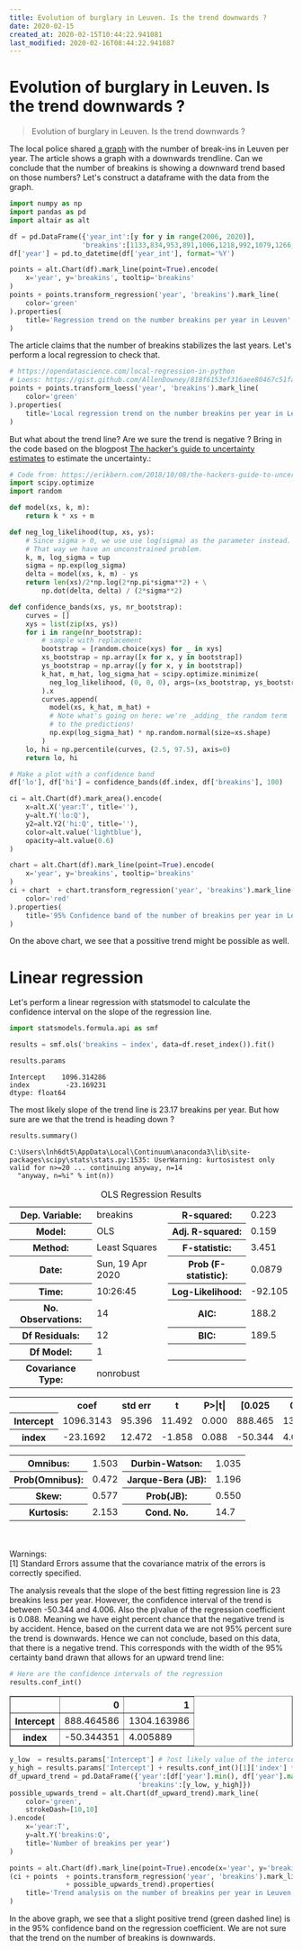 ```yaml
---
title: Evolution of burglary in Leuven. Is the trend downwards ?
date: 2020-02-15
created_at: 2020-02-15T10:44:22.941081
last_modified: 2020-02-16T08:44:22.941087
---
```


# Evolution of burglary in Leuven. Is the trend downwards ?
> Evolution of burglary in Leuven. Is the trend downwards ?


The local police shared [a graph](https://www.politie.be/5388/nieuws/inbraken-op-leuvens-grondgebied-zijn-in-2019-opnieuw-gedaald) with the number of break-ins in Leuven per year.  The article shows a graph with a downwards trendline. Can we conclude that the number of breakins is showing a downward trend based on those numbers? Let's construct a dataframe with the data from the graph.


```python
import numpy as np
import pandas as pd
import altair as alt

df = pd.DataFrame({'year_int':[y for y in range(2006, 2020)], 
                  'breakins':[1133,834,953,891,1006,1218,992,1079,1266,1112,713,669,730,644]})
df['year'] = pd.to_datetime(df['year_int'], format='%Y')
```


```python
points = alt.Chart(df).mark_line(point=True).encode(
    x='year', y='breakins', tooltip='breakins'
)
points + points.transform_regression('year', 'breakins').mark_line(
    color='green'
).properties(
    title='Regression trend on the number breakins per year in Leuven'
)
```





<div id="altair-viz-649b49ee9d1f44799a0e200be12c8f06"></div>
<script type="text/javascript">
  (function(spec, embedOpt){
    let outputDiv = document.currentScript.previousElementSibling;
    if (outputDiv.id !== "altair-viz-649b49ee9d1f44799a0e200be12c8f06") {
      outputDiv = document.getElementById("altair-viz-649b49ee9d1f44799a0e200be12c8f06");
    }
    const paths = {
      "vega": "https://cdn.jsdelivr.net/npm//vega@5?noext",
      "vega-lib": "https://cdn.jsdelivr.net/npm//vega-lib?noext",
      "vega-lite": "https://cdn.jsdelivr.net/npm//vega-lite@4.8.1?noext",
      "vega-embed": "https://cdn.jsdelivr.net/npm//vega-embed@6?noext",
    };

    function loadScript(lib) {
      return new Promise(function(resolve, reject) {
        var s = document.createElement('script');
        s.src = paths[lib];
        s.async = true;
        s.onload = () => resolve(paths[lib]);
        s.onerror = () => reject(`Error loading script: ${paths[lib]}`);
        document.getElementsByTagName("head")[0].appendChild(s);
      });
    }

    function showError(err) {
      outputDiv.innerHTML = `<div class="error" style="color:red;">${err}</div>`;
      throw err;
    }

    function displayChart(vegaEmbed) {
      vegaEmbed(outputDiv, spec, embedOpt)
        .catch(err => showError(`Javascript Error: ${err.message}<br>This usually means there's a typo in your chart specification. See the javascript console for the full traceback.`));
    }

    if(typeof define === "function" && define.amd) {
      requirejs.config({paths});
      require(["vega-embed"], displayChart, err => showError(`Error loading script: ${err.message}`));
    } else if (typeof vegaEmbed === "function") {
      displayChart(vegaEmbed);
    } else {
      loadScript("vega")
        .then(() => loadScript("vega-lite"))
        .then(() => loadScript("vega-embed"))
        .catch(showError)
        .then(() => displayChart(vegaEmbed));
    }
  })({"config": {"view": {"continuousWidth": 400, "continuousHeight": 300}}, "layer": [{"mark": {"type": "line", "point": true}, "encoding": {"tooltip": {"type": "quantitative", "field": "breakins"}, "x": {"type": "temporal", "field": "year"}, "y": {"type": "quantitative", "field": "breakins"}}}, {"mark": {"type": "line", "color": "green"}, "encoding": {"tooltip": {"type": "quantitative", "field": "breakins"}, "x": {"type": "temporal", "field": "year"}, "y": {"type": "quantitative", "field": "breakins"}}, "title": "Regression trend on the number breakins per year in Leuven", "transform": [{"on": "year", "regression": "breakins"}]}], "data": {"name": "data-e69c4a4577c6a9d2a03c89854c9a4599"}, "$schema": "https://vega.github.io/schema/vega-lite/v4.8.1.json", "datasets": {"data-e69c4a4577c6a9d2a03c89854c9a4599": [{"year_int": 2006, "breakins": 1133, "year": "2006-01-01T00:00:00"}, {"year_int": 2007, "breakins": 834, "year": "2007-01-01T00:00:00"}, {"year_int": 2008, "breakins": 953, "year": "2008-01-01T00:00:00"}, {"year_int": 2009, "breakins": 891, "year": "2009-01-01T00:00:00"}, {"year_int": 2010, "breakins": 1006, "year": "2010-01-01T00:00:00"}, {"year_int": 2011, "breakins": 1218, "year": "2011-01-01T00:00:00"}, {"year_int": 2012, "breakins": 992, "year": "2012-01-01T00:00:00"}, {"year_int": 2013, "breakins": 1079, "year": "2013-01-01T00:00:00"}, {"year_int": 2014, "breakins": 1266, "year": "2014-01-01T00:00:00"}, {"year_int": 2015, "breakins": 1112, "year": "2015-01-01T00:00:00"}, {"year_int": 2016, "breakins": 713, "year": "2016-01-01T00:00:00"}, {"year_int": 2017, "breakins": 669, "year": "2017-01-01T00:00:00"}, {"year_int": 2018, "breakins": 730, "year": "2018-01-01T00:00:00"}, {"year_int": 2019, "breakins": 644, "year": "2019-01-01T00:00:00"}]}}, {"mode": "vega-lite"});
</script>



The article claims that the number of breakins stabilizes the last years. Let's perform a local regression to check that.


```python
# https://opendatascience.com/local-regression-in-python
# Loess: https://gist.github.com/AllenDowney/818f6153ef316aee80467c51faee80f8
points + points.transform_loess('year', 'breakins').mark_line(
    color='green'
).properties(
    title='Local regression trend on the number breakins per year in Leuven'
)
```





<div id="altair-viz-524d27ed46b142359cdc597a05a024eb"></div>
<script type="text/javascript">
  (function(spec, embedOpt){
    let outputDiv = document.currentScript.previousElementSibling;
    if (outputDiv.id !== "altair-viz-524d27ed46b142359cdc597a05a024eb") {
      outputDiv = document.getElementById("altair-viz-524d27ed46b142359cdc597a05a024eb");
    }
    const paths = {
      "vega": "https://cdn.jsdelivr.net/npm//vega@5?noext",
      "vega-lib": "https://cdn.jsdelivr.net/npm//vega-lib?noext",
      "vega-lite": "https://cdn.jsdelivr.net/npm//vega-lite@4.8.1?noext",
      "vega-embed": "https://cdn.jsdelivr.net/npm//vega-embed@6?noext",
    };

    function loadScript(lib) {
      return new Promise(function(resolve, reject) {
        var s = document.createElement('script');
        s.src = paths[lib];
        s.async = true;
        s.onload = () => resolve(paths[lib]);
        s.onerror = () => reject(`Error loading script: ${paths[lib]}`);
        document.getElementsByTagName("head")[0].appendChild(s);
      });
    }

    function showError(err) {
      outputDiv.innerHTML = `<div class="error" style="color:red;">${err}</div>`;
      throw err;
    }

    function displayChart(vegaEmbed) {
      vegaEmbed(outputDiv, spec, embedOpt)
        .catch(err => showError(`Javascript Error: ${err.message}<br>This usually means there's a typo in your chart specification. See the javascript console for the full traceback.`));
    }

    if(typeof define === "function" && define.amd) {
      requirejs.config({paths});
      require(["vega-embed"], displayChart, err => showError(`Error loading script: ${err.message}`));
    } else if (typeof vegaEmbed === "function") {
      displayChart(vegaEmbed);
    } else {
      loadScript("vega")
        .then(() => loadScript("vega-lite"))
        .then(() => loadScript("vega-embed"))
        .catch(showError)
        .then(() => displayChart(vegaEmbed));
    }
  })({"config": {"view": {"continuousWidth": 400, "continuousHeight": 300}}, "layer": [{"mark": {"type": "line", "point": true}, "encoding": {"tooltip": {"type": "quantitative", "field": "breakins"}, "x": {"type": "temporal", "field": "year"}, "y": {"type": "quantitative", "field": "breakins"}}}, {"mark": {"type": "line", "color": "green"}, "encoding": {"tooltip": {"type": "quantitative", "field": "breakins"}, "x": {"type": "temporal", "field": "year"}, "y": {"type": "quantitative", "field": "breakins"}}, "title": "Local regression trend on the number breakins per year in Leuven", "transform": [{"loess": "breakins", "on": "year"}]}], "data": {"name": "data-e69c4a4577c6a9d2a03c89854c9a4599"}, "$schema": "https://vega.github.io/schema/vega-lite/v4.8.1.json", "datasets": {"data-e69c4a4577c6a9d2a03c89854c9a4599": [{"year_int": 2006, "breakins": 1133, "year": "2006-01-01T00:00:00"}, {"year_int": 2007, "breakins": 834, "year": "2007-01-01T00:00:00"}, {"year_int": 2008, "breakins": 953, "year": "2008-01-01T00:00:00"}, {"year_int": 2009, "breakins": 891, "year": "2009-01-01T00:00:00"}, {"year_int": 2010, "breakins": 1006, "year": "2010-01-01T00:00:00"}, {"year_int": 2011, "breakins": 1218, "year": "2011-01-01T00:00:00"}, {"year_int": 2012, "breakins": 992, "year": "2012-01-01T00:00:00"}, {"year_int": 2013, "breakins": 1079, "year": "2013-01-01T00:00:00"}, {"year_int": 2014, "breakins": 1266, "year": "2014-01-01T00:00:00"}, {"year_int": 2015, "breakins": 1112, "year": "2015-01-01T00:00:00"}, {"year_int": 2016, "breakins": 713, "year": "2016-01-01T00:00:00"}, {"year_int": 2017, "breakins": 669, "year": "2017-01-01T00:00:00"}, {"year_int": 2018, "breakins": 730, "year": "2018-01-01T00:00:00"}, {"year_int": 2019, "breakins": 644, "year": "2019-01-01T00:00:00"}]}}, {"mode": "vega-lite"});
</script>



But what about the trend line? Are we sure the trend is negative ? Bring in the code based on the blogpost [The hacker's guide to uncertainty estimates](https://erikbern.com/2018/10/08/the-hackers-guide-to-uncertainty-estimates.html) to estimate the uncertainty.:


```python
# Code from: https://erikbern.com/2018/10/08/the-hackers-guide-to-uncertainty-estimates.html
import scipy.optimize
import random

def model(xs, k, m):
    return k * xs + m

def neg_log_likelihood(tup, xs, ys):
    # Since sigma > 0, we use use log(sigma) as the parameter instead.
    # That way we have an unconstrained problem.
    k, m, log_sigma = tup
    sigma = np.exp(log_sigma)
    delta = model(xs, k, m) - ys
    return len(xs)/2*np.log(2*np.pi*sigma**2) + \
        np.dot(delta, delta) / (2*sigma**2)

def confidence_bands(xs, ys, nr_bootstrap):
    curves = []
    xys = list(zip(xs, ys))
    for i in range(nr_bootstrap):
        # sample with replacement
        bootstrap = [random.choice(xys) for _ in xys]
        xs_bootstrap = np.array([x for x, y in bootstrap])
        ys_bootstrap = np.array([y for x, y in bootstrap])
        k_hat, m_hat, log_sigma_hat = scipy.optimize.minimize(
          neg_log_likelihood, (0, 0, 0), args=(xs_bootstrap, ys_bootstrap)
        ).x
        curves.append(
          model(xs, k_hat, m_hat) +
          # Note what's going on here: we're _adding_ the random term
          # to the predictions!
          np.exp(log_sigma_hat) * np.random.normal(size=xs.shape)
        )
    lo, hi = np.percentile(curves, (2.5, 97.5), axis=0)
    return lo, hi
```


```python
# Make a plot with a confidence band
df['lo'], df['hi'] = confidence_bands(df.index, df['breakins'], 100)

ci = alt.Chart(df).mark_area().encode(
    x=alt.X('year:T', title=''),
    y=alt.Y('lo:Q'),
    y2=alt.Y2('hi:Q', title=''),
    color=alt.value('lightblue'),
    opacity=alt.value(0.6)
)

chart = alt.Chart(df).mark_line(point=True).encode(
    x='year', y='breakins', tooltip='breakins'
)
ci + chart  + chart.transform_regression('year', 'breakins').mark_line(
    color='red'
).properties(
    title='95% Confidence band of the number of breakins per year in Leuven'
)
```





<div id="altair-viz-56dc093b04d8402a94d0ac71f2593c00"></div>
<script type="text/javascript">
  (function(spec, embedOpt){
    let outputDiv = document.currentScript.previousElementSibling;
    if (outputDiv.id !== "altair-viz-56dc093b04d8402a94d0ac71f2593c00") {
      outputDiv = document.getElementById("altair-viz-56dc093b04d8402a94d0ac71f2593c00");
    }
    const paths = {
      "vega": "https://cdn.jsdelivr.net/npm//vega@5?noext",
      "vega-lib": "https://cdn.jsdelivr.net/npm//vega-lib?noext",
      "vega-lite": "https://cdn.jsdelivr.net/npm//vega-lite@4.8.1?noext",
      "vega-embed": "https://cdn.jsdelivr.net/npm//vega-embed@6?noext",
    };

    function loadScript(lib) {
      return new Promise(function(resolve, reject) {
        var s = document.createElement('script');
        s.src = paths[lib];
        s.async = true;
        s.onload = () => resolve(paths[lib]);
        s.onerror = () => reject(`Error loading script: ${paths[lib]}`);
        document.getElementsByTagName("head")[0].appendChild(s);
      });
    }

    function showError(err) {
      outputDiv.innerHTML = `<div class="error" style="color:red;">${err}</div>`;
      throw err;
    }

    function displayChart(vegaEmbed) {
      vegaEmbed(outputDiv, spec, embedOpt)
        .catch(err => showError(`Javascript Error: ${err.message}<br>This usually means there's a typo in your chart specification. See the javascript console for the full traceback.`));
    }

    if(typeof define === "function" && define.amd) {
      requirejs.config({paths});
      require(["vega-embed"], displayChart, err => showError(`Error loading script: ${err.message}`));
    } else if (typeof vegaEmbed === "function") {
      displayChart(vegaEmbed);
    } else {
      loadScript("vega")
        .then(() => loadScript("vega-lite"))
        .then(() => loadScript("vega-embed"))
        .catch(showError)
        .then(() => displayChart(vegaEmbed));
    }
  })({"config": {"view": {"continuousWidth": 400, "continuousHeight": 300}}, "layer": [{"mark": "area", "encoding": {"color": {"value": "lightblue"}, "opacity": {"value": 0.6}, "x": {"type": "temporal", "field": "year", "title": ""}, "y": {"type": "quantitative", "field": "lo"}, "y2": {"field": "hi", "title": ""}}}, {"mark": {"type": "line", "point": true}, "encoding": {"tooltip": {"type": "quantitative", "field": "breakins"}, "x": {"type": "temporal", "field": "year"}, "y": {"type": "quantitative", "field": "breakins"}}}, {"mark": {"type": "line", "color": "red"}, "encoding": {"tooltip": {"type": "quantitative", "field": "breakins"}, "x": {"type": "temporal", "field": "year"}, "y": {"type": "quantitative", "field": "breakins"}}, "title": "95% Confidence band of the number of breakins per year in Leuven", "transform": [{"on": "year", "regression": "breakins"}]}], "data": {"name": "data-8fd2b6cf615cc0d07dec80616bd3be4e"}, "$schema": "https://vega.github.io/schema/vega-lite/v4.8.1.json", "datasets": {"data-8fd2b6cf615cc0d07dec80616bd3be4e": [{"year_int": 2006, "breakins": 1133, "year": "2006-01-01T00:00:00", "lo": 682.3099189747738, "hi": 1440.1937739145749}, {"year_int": 2007, "breakins": 834, "year": "2007-01-01T00:00:00", "lo": 827.6367340730125, "hi": 1486.4533262933012}, {"year_int": 2008, "breakins": 953, "year": "2008-01-01T00:00:00", "lo": 767.7635624924901, "hi": 1413.1424597103937}, {"year_int": 2009, "breakins": 891, "year": "2009-01-01T00:00:00", "lo": 790.4391898489782, "hi": 1419.3697631793243}, {"year_int": 2010, "breakins": 1006, "year": "2010-01-01T00:00:00", "lo": 708.9776311994685, "hi": 1343.5757675169857}, {"year_int": 2011, "breakins": 1218, "year": "2011-01-01T00:00:00", "lo": 727.1312799998013, "hi": 1309.4075604214133}, {"year_int": 2012, "breakins": 992, "year": "2012-01-01T00:00:00", "lo": 648.99978279176, "hi": 1290.1317136935718}, {"year_int": 2013, "breakins": 1079, "year": "2013-01-01T00:00:00", "lo": 654.8634472984102, "hi": 1235.404320558902}, {"year_int": 2014, "breakins": 1266, "year": "2014-01-01T00:00:00", "lo": 610.3003882798392, "hi": 1215.073440406832}, {"year_int": 2015, "breakins": 1112, "year": "2015-01-01T00:00:00", "lo": 577.2201952999367, "hi": 1261.770162301932}, {"year_int": 2016, "breakins": 713, "year": "2016-01-01T00:00:00", "lo": 593.6374616517471, "hi": 1220.5302754770032}, {"year_int": 2017, "breakins": 669, "year": "2017-01-01T00:00:00", "lo": 549.4776941065223, "hi": 1225.3267389185412}, {"year_int": 2018, "breakins": 730, "year": "2018-01-01T00:00:00", "lo": 506.8580347349176, "hi": 1102.1741859626663}, {"year_int": 2019, "breakins": 644, "year": "2019-01-01T00:00:00", "lo": 508.7175615577154, "hi": 1180.8263041098646}]}}, {"mode": "vega-lite"});
</script>



On the above chart, we see that a possitive trend might be possible as well.

# Linear regression

Let's perform a linear regression with statsmodel to calculate the confidence interval on the slope of the regression line.


```python
import statsmodels.formula.api as smf
```


```python
results = smf.ols('breakins ~ index', data=df.reset_index()).fit()
```


```python
results.params
```




    Intercept    1096.314286
    index         -23.169231
    dtype: float64



The most likely slope of the trend line is 23.17 breakins per year. But how sure are we that the trend is heading down ?


```python
results.summary()
```

    C:\Users\lnh6dt5\AppData\Local\Continuum\anaconda3\lib\site-packages\scipy\stats\stats.py:1535: UserWarning: kurtosistest only valid for n>=20 ... continuing anyway, n=14
      "anyway, n=%i" % int(n))





<table class="simpletable">
<caption>OLS Regression Results</caption>
<tr>
  <th>Dep. Variable:</th>        <td>breakins</td>     <th>  R-squared:         </th> <td>   0.223</td>
</tr>
<tr>
  <th>Model:</th>                   <td>OLS</td>       <th>  Adj. R-squared:    </th> <td>   0.159</td>
</tr>
<tr>
  <th>Method:</th>             <td>Least Squares</td>  <th>  F-statistic:       </th> <td>   3.451</td>
</tr>
<tr>
  <th>Date:</th>             <td>Sun, 19 Apr 2020</td> <th>  Prob (F-statistic):</th>  <td>0.0879</td> 
</tr>
<tr>
  <th>Time:</th>                 <td>10:26:45</td>     <th>  Log-Likelihood:    </th> <td> -92.105</td>
</tr>
<tr>
  <th>No. Observations:</th>      <td>    14</td>      <th>  AIC:               </th> <td>   188.2</td>
</tr>
<tr>
  <th>Df Residuals:</th>          <td>    12</td>      <th>  BIC:               </th> <td>   189.5</td>
</tr>
<tr>
  <th>Df Model:</th>              <td>     1</td>      <th>                     </th>     <td> </td>   
</tr>
<tr>
  <th>Covariance Type:</th>      <td>nonrobust</td>    <th>                     </th>     <td> </td>   
</tr>
</table>
<table class="simpletable">
<tr>
      <td></td>         <th>coef</th>     <th>std err</th>      <th>t</th>      <th>P>|t|</th>  <th>[0.025</th>    <th>0.975]</th>  
</tr>
<tr>
  <th>Intercept</th> <td> 1096.3143</td> <td>   95.396</td> <td>   11.492</td> <td> 0.000</td> <td>  888.465</td> <td> 1304.164</td>
</tr>
<tr>
  <th>index</th>     <td>  -23.1692</td> <td>   12.472</td> <td>   -1.858</td> <td> 0.088</td> <td>  -50.344</td> <td>    4.006</td>
</tr>
</table>
<table class="simpletable">
<tr>
  <th>Omnibus:</th>       <td> 1.503</td> <th>  Durbin-Watson:     </th> <td>   1.035</td>
</tr>
<tr>
  <th>Prob(Omnibus):</th> <td> 0.472</td> <th>  Jarque-Bera (JB):  </th> <td>   1.196</td>
</tr>
<tr>
  <th>Skew:</th>          <td> 0.577</td> <th>  Prob(JB):          </th> <td>   0.550</td>
</tr>
<tr>
  <th>Kurtosis:</th>      <td> 2.153</td> <th>  Cond. No.          </th> <td>    14.7</td>
</tr>
</table><br/><br/>Warnings:<br/>[1] Standard Errors assume that the covariance matrix of the errors is correctly specified.



The analysis reveals that the slope of the best fitting regression line is 23 breakins less per year. However, the confidence interval of the trend is between -50.344 and 4.006. Also the p)value of the regression coefficient is 0.088. Meaning we have eight percent chance that the negative trend is by accident. Hence, based on the current data we are not 95% percent sure the trend is downwards. Hence we can not conclude, based on this data, that there is a negative trend. This corresponds with the width of the 95% certainty band drawn that allows for an upward trend line:


```python
# Here are the confidence intervals of the regression
results.conf_int()
```




<div>
<style scoped>
    .dataframe tbody tr th:only-of-type {
        vertical-align: middle;
    }

    .dataframe tbody tr th {
        vertical-align: top;
    }

    .dataframe thead th {
        text-align: right;
    }
</style>
<table border="1" class="dataframe">
  <thead>
    <tr style="text-align: right;">
      <th></th>
      <th>0</th>
      <th>1</th>
    </tr>
  </thead>
  <tbody>
    <tr>
      <th>Intercept</th>
      <td>888.464586</td>
      <td>1304.163986</td>
    </tr>
    <tr>
      <th>index</th>
      <td>-50.344351</td>
      <td>4.005889</td>
    </tr>
  </tbody>
</table>
</div>




```python
y_low  = results.params['Intercept'] # ?ost likely value of the intercept
y_high = results.params['Intercept'] + results.conf_int()[1]['index'] * df.shape[0] # Value of upward trend for the last year
df_upward_trend = pd.DataFrame({'year':[df['year'].min(), df['year'].max()], 
                                'breakins':[y_low, y_high]})
possible_upwards_trend = alt.Chart(df_upward_trend).mark_line(
    color='green',
    strokeDash=[10,10]
).encode(
    x='year:T',
    y=alt.Y('breakins:Q',
    title='Number of breakins per year')
)

points = alt.Chart(df).mark_line(point=True).encode(x='year', y='breakins', tooltip='breakins')
(ci + points  + points.transform_regression('year', 'breakins').mark_line(color='red') 
              + possible_upwards_trend).properties(
    title='Trend analysis on the number of breakins per year in Leuven, Belgium'
)
```





<div id="altair-viz-9136ba2616714a16adfdcaf66be8277b"></div>
<script type="text/javascript">
  (function(spec, embedOpt){
    let outputDiv = document.currentScript.previousElementSibling;
    if (outputDiv.id !== "altair-viz-9136ba2616714a16adfdcaf66be8277b") {
      outputDiv = document.getElementById("altair-viz-9136ba2616714a16adfdcaf66be8277b");
    }
    const paths = {
      "vega": "https://cdn.jsdelivr.net/npm//vega@5?noext",
      "vega-lib": "https://cdn.jsdelivr.net/npm//vega-lib?noext",
      "vega-lite": "https://cdn.jsdelivr.net/npm//vega-lite@4.8.1?noext",
      "vega-embed": "https://cdn.jsdelivr.net/npm//vega-embed@6?noext",
    };

    function loadScript(lib) {
      return new Promise(function(resolve, reject) {
        var s = document.createElement('script');
        s.src = paths[lib];
        s.async = true;
        s.onload = () => resolve(paths[lib]);
        s.onerror = () => reject(`Error loading script: ${paths[lib]}`);
        document.getElementsByTagName("head")[0].appendChild(s);
      });
    }

    function showError(err) {
      outputDiv.innerHTML = `<div class="error" style="color:red;">${err}</div>`;
      throw err;
    }

    function displayChart(vegaEmbed) {
      vegaEmbed(outputDiv, spec, embedOpt)
        .catch(err => showError(`Javascript Error: ${err.message}<br>This usually means there's a typo in your chart specification. See the javascript console for the full traceback.`));
    }

    if(typeof define === "function" && define.amd) {
      requirejs.config({paths});
      require(["vega-embed"], displayChart, err => showError(`Error loading script: ${err.message}`));
    } else if (typeof vegaEmbed === "function") {
      displayChart(vegaEmbed);
    } else {
      loadScript("vega")
        .then(() => loadScript("vega-lite"))
        .then(() => loadScript("vega-embed"))
        .catch(showError)
        .then(() => displayChart(vegaEmbed));
    }
  })({"config": {"view": {"continuousWidth": 400, "continuousHeight": 300}}, "layer": [{"mark": "area", "encoding": {"color": {"value": "lightblue"}, "opacity": {"value": 0.6}, "x": {"type": "temporal", "field": "year", "title": ""}, "y": {"type": "quantitative", "field": "lo"}, "y2": {"field": "hi", "title": ""}}}, {"mark": {"type": "line", "point": true}, "encoding": {"tooltip": {"type": "quantitative", "field": "breakins"}, "x": {"type": "temporal", "field": "year"}, "y": {"type": "quantitative", "field": "breakins"}}}, {"mark": {"type": "line", "color": "red"}, "encoding": {"tooltip": {"type": "quantitative", "field": "breakins"}, "x": {"type": "temporal", "field": "year"}, "y": {"type": "quantitative", "field": "breakins"}}, "transform": [{"on": "year", "regression": "breakins"}]}, {"data": {"name": "data-4de61dc9bf5700a168cfe5e53e79ee67"}, "mark": {"type": "line", "color": "green", "strokeDash": [10, 10]}, "encoding": {"x": {"type": "temporal", "field": "year"}, "y": {"type": "quantitative", "field": "breakins", "title": "Number of breakins per year"}}}], "data": {"name": "data-8fd2b6cf615cc0d07dec80616bd3be4e"}, "title": "Trend analysis on the number of breakins per year in Leuven, Belgium", "$schema": "https://vega.github.io/schema/vega-lite/v4.8.1.json", "datasets": {"data-8fd2b6cf615cc0d07dec80616bd3be4e": [{"year_int": 2006, "breakins": 1133, "year": "2006-01-01T00:00:00", "lo": 682.3099189747738, "hi": 1440.1937739145749}, {"year_int": 2007, "breakins": 834, "year": "2007-01-01T00:00:00", "lo": 827.6367340730125, "hi": 1486.4533262933012}, {"year_int": 2008, "breakins": 953, "year": "2008-01-01T00:00:00", "lo": 767.7635624924901, "hi": 1413.1424597103937}, {"year_int": 2009, "breakins": 891, "year": "2009-01-01T00:00:00", "lo": 790.4391898489782, "hi": 1419.3697631793243}, {"year_int": 2010, "breakins": 1006, "year": "2010-01-01T00:00:00", "lo": 708.9776311994685, "hi": 1343.5757675169857}, {"year_int": 2011, "breakins": 1218, "year": "2011-01-01T00:00:00", "lo": 727.1312799998013, "hi": 1309.4075604214133}, {"year_int": 2012, "breakins": 992, "year": "2012-01-01T00:00:00", "lo": 648.99978279176, "hi": 1290.1317136935718}, {"year_int": 2013, "breakins": 1079, "year": "2013-01-01T00:00:00", "lo": 654.8634472984102, "hi": 1235.404320558902}, {"year_int": 2014, "breakins": 1266, "year": "2014-01-01T00:00:00", "lo": 610.3003882798392, "hi": 1215.073440406832}, {"year_int": 2015, "breakins": 1112, "year": "2015-01-01T00:00:00", "lo": 577.2201952999367, "hi": 1261.770162301932}, {"year_int": 2016, "breakins": 713, "year": "2016-01-01T00:00:00", "lo": 593.6374616517471, "hi": 1220.5302754770032}, {"year_int": 2017, "breakins": 669, "year": "2017-01-01T00:00:00", "lo": 549.4776941065223, "hi": 1225.3267389185412}, {"year_int": 2018, "breakins": 730, "year": "2018-01-01T00:00:00", "lo": 506.8580347349176, "hi": 1102.1741859626663}, {"year_int": 2019, "breakins": 644, "year": "2019-01-01T00:00:00", "lo": 508.7175615577154, "hi": 1180.8263041098646}], "data-4de61dc9bf5700a168cfe5e53e79ee67": [{"year": "2006-01-01T00:00:00", "breakins": 1096.314285714286}, {"year": "2019-01-01T00:00:00", "breakins": 1152.3967336789888}]}}, {"mode": "vega-lite"});
</script>



In the above graph, we see that a slight positive trend (green dashed line) is in the 95% confidence band on the regression coefficient. We are not sure that the trend on the number of breakins is downwards.


```python

```

<!-- more -->
